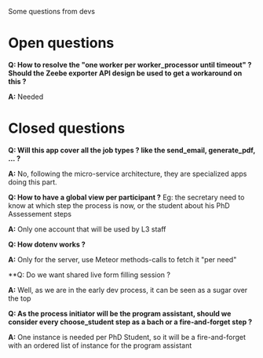 Some questions from devs

# Open questions

**Q: How to resolve the "one worker per worker_processor until timeout" ? Should the Zeebe exporter API design be used to get a workaround on this ?**

**A:** Needed


# Closed questions

**Q: Will this app cover all the job types ? like the send_email, generate_pdf, ... ?**

**A:** No, following the micro-service architecture, they are specialized apps doing this part.

**Q: How to have a global view per participant ?**
  Eg: the secretary need to know at which step the process is now, or the student about his PhD Assessement steps

**A:** Only one account that will be used by L3 staff

**Q: How dotenv works ?**

**A:** Only for the server, use Meteor methods-calls to fetch it "per need"

**Q: Do we want shared live form filling session ?

**A:** Well, as we are in the early dev process, it can be seen as a sugar over the top

**Q: As the process initiator will be the program assistant,
should we consider every choose_student step as a bach or a fire-and-forget step ?**

**A:** One instance is needed per PhD Student, so it will be a fire-and-forget with an ordered list of instance for the program assistant

